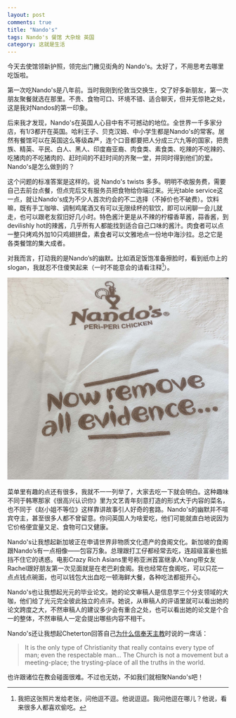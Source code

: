 ```yaml
---
layout: post
comments: true
title: "Nando's"
tags: Nando's 餐馆 大杂烩 英国
category: 这就是生活
---
```


今天去使馆领新护照，领完出门撇见街角的 Nando's。太好了，不用思考去哪里吃饭啦。

第一次吃Nando's是八年前。当时我刚到伦敦当交换生，交了好多新朋友，第一次朋友聚餐就选在那里。不贵、食物可口、环境不错、适合聊天，但并无惊艳之处，这是我对Nandos的第一印象。

后来我才发现，Nando's在英国人心目中有不可撼动的地位。全世界一千多家分店，有1/3都开在英国。哈利王子、贝克汉姆、中小学生都是Nando's的常客。居然有餐馆可以在英国这么等级森严，连个口音都要把人分成三六九等的国家，把贵族、精英、平民、白人、黑人、印度裔亚裔、肉食类、素食类、吃辣的不吃辣的、吃猪肉的不吃猪肉的、赶时间的不赶时间的齐聚一堂，并同时得到他们的爱。Nando's是怎么做到的？

这个问题的标准答案是这样的。说 Nando's twists 多多。明明不收服务费，需要自己去前台点餐，但点完后又有服务员把食物给你端过来。光光table service这一点，就让Nando's成为不少人首次约会的不二选择（不掉价也不破费）。饮料嘛，既有手工咖啡、调制鸡尾酒又有可以无限续杯的软饮，即可以闲聊一会儿就走，也可以跟老友叙旧好几小时。特色酱汁更是从不辣的柠檬香草酱，蒜香酱，到devilishly hot的辣酱，几乎所有人都能找到适合自己口味的酱汁。肉食者可以点一整只烤鸡外加10只鸡翅拼盘，素食者可以文雅地点一份地中海沙拉。总之它是各类餐馆的集大成者。

对我而言，打动我的是Nando’s的幽默。比如酒足饭饱准备擦脸时，看到纸巾上的slogan，我就忍不住傻笑起来（一时不能意会的请看注释[^1]）。

![nandos_napkin](/images/nandos.jpg)

菜单里有趣的点还有很多，我就不一一列举了，大家去吃一下就会明白。这种趣味不同于韩寒那家《很高兴认识你》里为文艺青年刻意打造的形式大于内容的菜名，也不同于《赵小姐不等位》这样靠讲故事引人好奇的套路。Nando's的幽默并不喧宾夺主，甚至很多人都不曾留意。你问英国人为啥爱吃，他们可能就直白地说因为它价格便宜量又足、食物可口又健康。

Nando's让我想起新加坡正在申请世界非物质文化遗产的食阁文化。新加坡的食阁跟Nando’s有一点相像——包容万象。总理跟打工仔都经常去吃，连超级富豪也抵挡不住它的诱惑。电影Crazy Rich Asians里号称亚洲首富继承人Yang带女友Rachel跟好朋友第一次见面就是在老巴刹食阁。我也经常在食阁吃，可以只花一点点钱点碗面，也可以钱包大出血吃一顿海鲜大餐，各种吃法都挺开心。

Nando's也让我想起光元的毕业论文。她的论文审稿人是信息学三个分支领域的大咖，他们给了光元完全彼此独立的点评。她说，从审稿人的评语里就可以看出她的论文跨度之大，不然审稿人的建议多少会有重合之处，也可以看出她的论文是个合一的整体，不然审稿人一定会提出哪些内容不相干。

Nando's还让我想起Cheterton回答自己[为什么信奉天主教](https://www.chesterton.org/why-i-am-a-catholic/)时说的一席话：

> It is the only type of Christianity that really contains every type of man; even the respectable man... The Church is not a movement but a meeting-place; the trysting-place of all the truths in the world.

也许跟诸位在教会碰面很难。不过也无妨，不如我们就相聚Nando's吧！

[^1]: 我把这张照片发给老张，问他逗不逗。他说逗逗。我问他逗在哪儿？他说，看来很多人都喜欢偷吃。